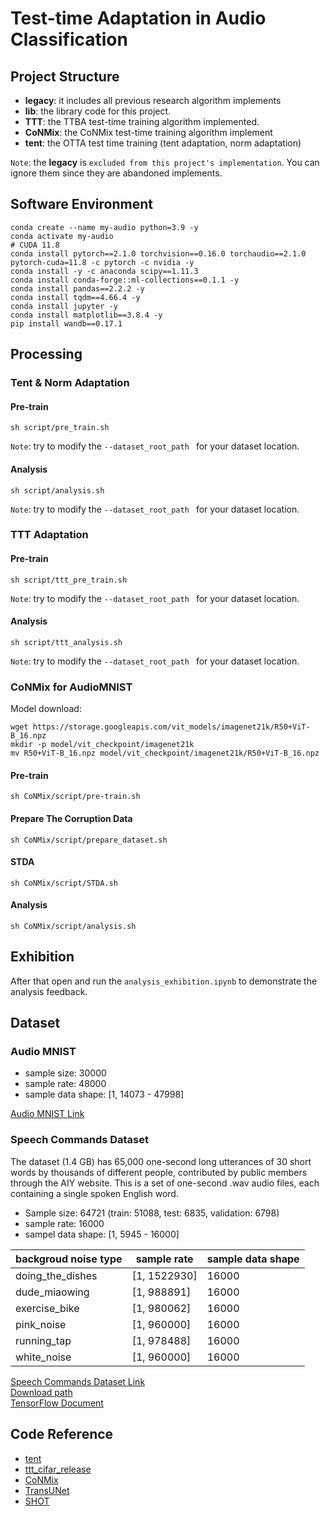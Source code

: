 # Test-time Adaptation in Audio Classification

## Project Structure
+ **legacy**: it includes all previous research algorithm implements
+ **lib**: the library code for this project.
+ **TTT**: the TTBA test-time training algorithm implemented.
+ **CoNMix**: the CoNMix test-time training algorithm implement
+ **tent**: the OTTA test time training (tent adaptation, norm adaptation)

`Note`: the **legacy** is `excluded from this project's implementation`. 
You can ignore them since they are abandoned implements.

## Software Environment
```shell
conda create --name my-audio python=3.9 -y 
conda activate my-audio
# CUDA 11.8
conda install pytorch==2.1.0 torchvision==0.16.0 torchaudio==2.1.0 pytorch-cuda=11.8 -c pytorch -c nvidia -y
conda install -y -c anaconda scipy==1.11.3
conda install conda-forge::ml-collections==0.1.1 -y
conda install pandas==2.2.2 -y
conda install tqdm==4.66.4 -y
conda install jupyter -y
conda install matplotlib==3.8.4 -y 
pip install wandb==0.17.1
```

## Processing
### Tent & Norm Adaptation
#### Pre-train
```shell
sh script/pre_train.sh
```
`Note`: try to modify the `--dataset_root_path ` for your dataset location.
#### Analysis
```shell
sh script/analysis.sh
```
`Note`: try to modify the `--dataset_root_path ` for your dataset location.

### TTT Adaptation
#### Pre-train
```shell
sh script/ttt_pre_train.sh
```
`Note`: try to modify the `--dataset_root_path ` for your dataset location.

#### Analysis
```shell
sh script/ttt_analysis.sh
```
`Note`: try to modify the `--dataset_root_path ` for your dataset location.

### CoNMix for AudioMNIST
Model download:
```shell
wget https://storage.googleapis.com/vit_models/imagenet21k/R50+ViT-B_16.npz
mkdir -p model/vit_checkpoint/imagenet21k
mv R50+ViT-B_16.npz model/vit_checkpoint/imagenet21k/R50+ViT-B_16.npz
```
#### Pre-train
```shell
sh CoNMix/script/pre-train.sh
```
#### Prepare The Corruption Data
```shell
sh CoNMix/script/prepare_dataset.sh
```
#### STDA
```shell
sh CoNMix/script/STDA.sh
```
#### Analysis
```shell
sh CoNMix/script/analysis.sh
```

## Exhibition
After that open and run the `analysis_exhibition.ipynb` to demonstrate the analysis feedback. 

## Dataset
### Audio MNIST
+ sample size: 30000
+ sample rate: 48000
+ sample data shape: [1, 14073 - 47998]
  
[Audio MNIST Link](https://github.com/soerenab/AudioMNIST/tree/master)

### Speech Commands Dataset
The dataset (1.4 GB) has 65,000 one-second long utterances of 30 short words by thousands of different people, contributed by public members through the AIY website. This is a set of one-second .wav audio files, each containing a single spoken English word.

+ Sample size: 64721 (train: 51088, test: 6835, validation: 6798)
+ sample rate: 16000
+ sampel data shape: [1, 5945 - 16000]

|backgroud noise type|sample rate|sample data shape|
|--|--|--|
|doing_the_dishes|[1, 1522930]|16000|
|dude_miaowing|[1, 988891]|16000|
|exercise_bike|[1, 980062]|16000|
|pink_noise|[1, 960000]|16000|
|running_tap|[1, 978488]|16000|
|white_noise|[1, 960000]|16000|

[Speech Commands Dataset Link](https://research.google/blog/launching-the-speech-commands-dataset/)<br/>
[Download path](http://download.tensorflow.org/data/speech_commands_v0.01.tar.gz)<br/>
[TensorFlow Document](https://www.tensorflow.org/datasets/community_catalog/huggingface/speech_commands)

## Code Reference
+ [tent](https://github.com/DequanWang/tent)
+ [ttt_cifar_release](https://github.com/yueatsprograms/ttt_cifar_release/tree/master)
+ [CoNMix](https://github.com/vcl-iisc/CoNMix/tree/master)
+ [TransUNet](https://github.com/Beckschen/TransUNet)
+ [SHOT](https://github.com/tim-learn/SHOT)
